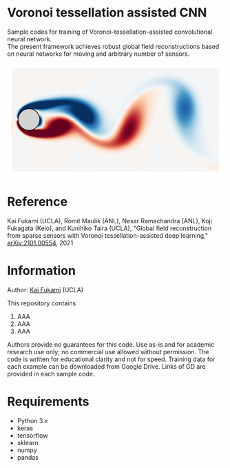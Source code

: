 # Voronoi tessellation assisted CNN
Sample codes for training of Voronoi-tessellation-assisted convolutional neural network.  
The present framework achieves robust global field reconstructions based on neural networks for moving and arbitrary number of sensors.

![alt text](https://github.com//Masaki-Morimoto/Grad-CAM_for_fluid-flows/blob/images/vorticity.png?raw=true)

# Reference
Kai Fukami (UCLA), Romit Maulik (ANL), Nesar Ramachandra (ANL), Koji Fukagata (Keio), and Kunihiko Taira (UCLA), "Global field reconstruction from sparse sensors with Voronoi tessellation-assisted deep learning," [arXiv:2101.00554](https://arxiv.org/abs/2101.00554), 2021

# Information
Author: [Kai Fukami](https://scholar.google.co.jp/citations?user=ipJb8qcAAAAJ&hl=en) (UCLA)

This repository contains

1. AAA
2. AAA
3. AAA

Authors provide no guarantees for this code. Use as-is and for academic research use only; no commercial use allowed without permission. The code is written for educational clarity and not for speed.
Training data for each example can be downloaded from Google Drive. Links of GD are provided in each sample code. 

# Requirements
* Python 3.x  
* keras  
* tensorflow
* sklearn
* numpy
* pandas
